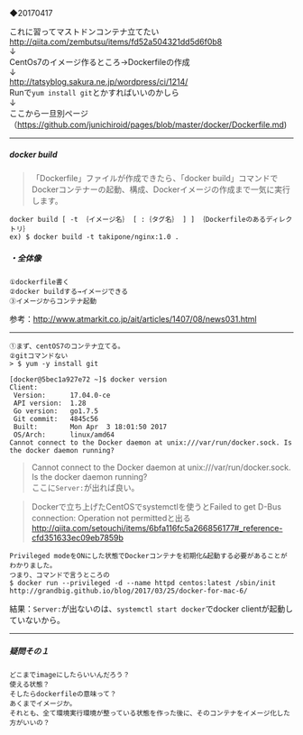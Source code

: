 ◆20170417  

これに習ってマストドンコンテナ立てたい    
http://qiita.com/zembutsu/items/fd52a504321dd5d6f0b8    
↓    
CentOs7のイメージ作るところ→Dockerfileの作成    
↓    
http://tatsyblog.sakura.ne.jp/wordpress/ci/1214/    
Runで`yum install git`とかすればいいのかしら    
↓    
ここから一旦別ページ（https://github.com/junichiroid/pages/blob/master/docker/Dockerfile.md)


---
##### docker build
> 「Dockerfile」ファイルが作成できたら、「docker build」コマンドでDockerコンテナーの起動、構成、Dockerイメージの作成まで一気に実行します。

```
docker build [ -t ｛イメージ名｝ [ :｛タグ名｝ ] ] ｛Dockerfileのあるディレクトリ｝
ex) $ docker build -t takipone/nginx:1.0 .
```

##### ・全体像
```
①dockerfile書く
②docker buildする→イメージできる
③イメージからコンテナ起動
```
参考：http://www.atmarkit.co.jp/ait/articles/1407/08/news031.html

---

```
①まず、centOS7のコンテナ立てる。  
②gitコマンドない
> $ yum -y install git
```


```
[docker@5bec1a927e72 ~]$ docker version
Client:
 Version:      17.04.0-ce
 API version:  1.28
 Go version:   go1.7.5
 Git commit:   4845c56
 Built:        Mon Apr  3 18:01:50 2017
 OS/Arch:      linux/amd64
Cannot connect to the Docker daemon at unix:///var/run/docker.sock. Is the docker daemon running?
```
> Cannot connect to the Docker daemon at unix:///var/run/docker.sock. Is the docker daemon running?  
ここに`Server:`が出れば良い。

> Dockerで立ち上げたCentOSでsystemctlを使うとFailed to get D-Bus connection: Operation not permittedと出る
http://qiita.com/setouchi/items/6bfa116fc5a266856177#_reference-cfd351633ec09eb7859b
```
Privileged modeをONにした状態でDockerコンテナを初期化&起動する必要があることがわかりました。
つまり、コマンドで言うところの
$ docker run --privileged -d --name httpd centos:latest /sbin/init
http://grandbig.github.io/blog/2017/03/25/docker-for-mac-6/
```

結果：`Server:`が出ないのは、`systemctl start docker`でdocker clientが起動していないから。

---
##### 疑問その１
```
どこまでimageにしたらいいんだろう？
使える状態？
そしたらdockerfileの意味って？
あくまでイメージか。
それとも、全て環境実行環境が整っている状態を作った後に、そのコンテナをイメージ化した方がいいの？
```
